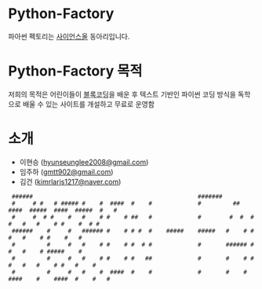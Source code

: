 # Python-Factory
파아썬 펙토리는 [사이언스올](www.scienceall.com) 동아리입니다.

# Python-Factory 목적
저희의 목적은 어린이들이 <abbr title="마우스로 블록을 지정하여 코드화하는 기법">블록코딩</abbr>을 배운 후 텍스트 기반인 파이썬 코딩 방식을 독학으로 배울 수 있는 사이트를 개설하고 무료로 운영함

# 소개
- 이현승 (hyunseunglee2008@gmail.com)
- 임주하 (gmtt902@gmail.com)
- 김건  (kimrlarjs1217@naver.com)

```
 ######                                               #######
 #     # #   # ##### #    #  ####  #    #             #         ##    ####  #####  ####  #####  #   #
 #     #  # #    #   #    # #    # ##   #             #        #  #  #    #   #   #    # #    #  # #
 ######    #     #   ###### #    # # #  #    #####    #####   #    # #        #   #    # #    #   #
 #         #     #   #    # #    # #  # #             #       ###### #        #   #    # #####    #
 #         #     #   #    # #    # #   ##             #       #    # #    #   #   #    # #   #    #
 #         #     #   #    #  ####  #    #             #       #    #  ####    #    ####  #    #   #
```
